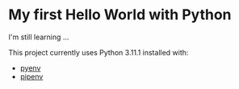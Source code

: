 # My first Hello World with Python

I'm still learning ...

This project currently uses Python 3.11.1 installed with:

* [pyenv](https://github.com/pyenv/pyenv)
* [pipenv](https://github.com/pypa/pipenv)
